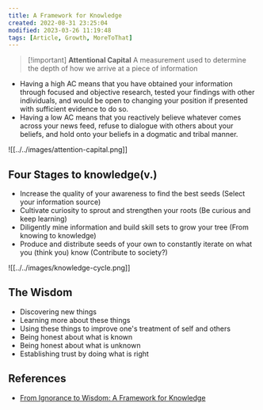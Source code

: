 ```yaml
---
title: A Framework for Knowledge
created: 2022-08-31 23:25:04
modified: 2023-03-26 11:19:48
tags: [Article, Growth, MoreToThat]
--- 
```


> [!important] **Attentional Capital** 
A measurement used to determine the depth of how we arrive at a piece of information

- Having a high AC means that you have obtained your information through focused and objective research, tested your findings with other individuals, and would be open to changing your position if presented with sufficient evidence to do so.
- Having a low AC means that you reactively believe whatever comes across your news feed, refuse to dialogue with others about your beliefs, and hold onto your beliefs in a dogmatic and tribal manner.

![[../../images/attention-capital.png]]

## Four Stages to knowledge(v.)

- Increase the quality of your awareness to find the best seeds (Select your information source)
- Cultivate curiosity to sprout and strengthen your roots (Be curious and keep learning)
- Diligently mine information and build skill sets to grow your tree (From knowing to knowledge)
- Produce and distribute seeds of your own to constantly iterate on what you (think you) know (Contribute to society?)

![[../../images/knowledge-cycle.png]]

## The Wisdom

- Discovering new things
- Learning more about these things
- Using these things to improve one's treatment of self and others
- Being honest about what is known
- Being honest about what is unknown
- Establishing trust by doing what is right

## References

- [From Ignorance to Wisdom: A Framework for Knowledge](https://moretothat.com/framework-for-knowledge/)
